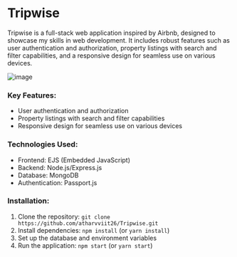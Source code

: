 # Tripwise

Tripwise is a full-stack web application inspired by Airbnb, designed to showcase my skills in web development. It includes robust features such as user authentication and authorization, property listings with search and filter capabilities, and a responsive design for seamless use on various devices.

![image](https://github.com/user-attachments/assets/a0bbe684-d148-4d5e-9f8a-86ac0735d2ec)


### Key Features:
- User authentication and authorization
- Property listings with search and filter capabilities
- Responsive design for seamless use on various devices

### Technologies Used:
- Frontend: EJS (Embedded JavaScript)
- Backend: Node.js/Express.js
- Database: MongoDB
- Authentication: Passport.js

### Installation:
1. Clone the repository: `git clone https://github.com/atharvviit26/Tripwise.git`
2. Install dependencies: `npm install` (or `yarn install`)
3. Set up the database and environment variables
4. Run the application: `npm start` (or `yarn start`)
